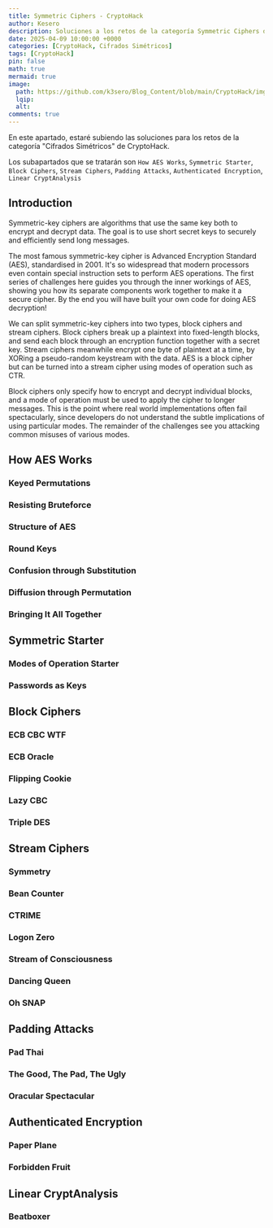 ```yaml
---
title: Symmetric Ciphers - CryptoHack
author: Kesero
description: Soluciones a los retos de la categoría Symmetric Ciphers de CryptoHack
date: 2025-04-09 10:00:00 +0000
categories: [CryptoHack, Cifrados Simétricos]
tags: [CryptoHack]
pin: false
math: true
mermaid: true
image:
  path: https://github.com/k3sero/Blog_Content/blob/main/CryptoHack/img/2.png?raw=true
  lqip: 
  alt: 
comments: true
---
```


En este apartado, estaré subiendo las soluciones para los retos de la categoría "Cifrados Simétricos" de CryptoHack.

Los subapartados que se tratarán son `How AES Works`, `Symmetric Starter`, `Block Ciphers`, `Stream Ciphers`, `Padding Attacks`, `Authenticated Encryption`, `Linear CryptAnalysis`

## Introduction

Symmetric-key ciphers are algorithms that use the same key both to encrypt and decrypt data. The goal is to use short secret keys to securely and efficiently send long messages.

The most famous symmetric-key cipher is Advanced Encryption Standard (AES), standardised in 2001. It's so widespread that modern processors even contain special instruction sets to perform AES operations. The first series of challenges here guides you through the inner workings of AES, showing you how its separate components work together to make it a secure cipher. By the end you will have built your own code for doing AES decryption!

We can split symmetric-key ciphers into two types, block ciphers and stream ciphers. Block ciphers break up a plaintext into fixed-length blocks, and send each block through an encryption function together with a secret key. Stream ciphers meanwhile encrypt one byte of plaintext at a time, by XORing a pseudo-random keystream with the data. AES is a block cipher but can be turned into a stream cipher using modes of operation such as CTR.

Block ciphers only specify how to encrypt and decrypt individual blocks, and a mode of operation must be used to apply the cipher to longer messages. This is the point where real world implementations often fail spectacularly, since developers do not understand the subtle implications of using particular modes. The remainder of the challenges see you attacking common misuses of various modes.

## How AES Works

### Keyed Permutations
### Resisting Bruteforce
### Structure of AES
### Round Keys
### Confusion through Substitution
### Diffusion through Permutation
### Bringing It All Together


## Symmetric Starter

### Modes of Operation Starter
### Passwords as Keys

## Block Ciphers

### ECB CBC WTF
### ECB Oracle
### Flipping Cookie
### Lazy CBC
### Triple DES

## Stream Ciphers

### Symmetry
### Bean Counter
### CTRIME
### Logon Zero
### Stream of Consciousness
### Dancing Queen
### Oh SNAP

## Padding Attacks

### Pad Thai
### The Good, The Pad, The Ugly
### Oracular Spectacular

## Authenticated Encryption

### Paper Plane
### Forbidden Fruit

## Linear CryptAnalysis
### Beatboxer